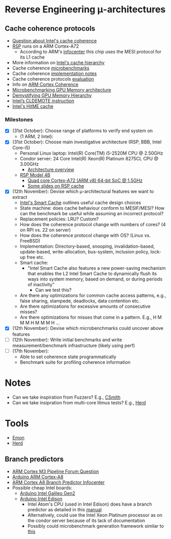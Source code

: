 # Reverse Engineering μ-architectures
## Cache coherence protocols
- [Question about Intel's cache coherence](https://software.intel.com/en-us/forums/intel-moderncode-for-parallel-architectures/topic/777852)
- [RSP](https://www.raspberrypi.org/products/raspberry-pi-4-model-b/specifications/) runs on a ARM Cortex-A72
  - According to ARM's [infocenter](http://infocenter.arm.com/help/index.jsp?topic=/com.arm.doc.100095_0003_06_en/Chunk905102933.html) this chip uses the MESI protocol for its L1 cache
- More information on [Intel's cache hierarchy](https://stackoverflow.com/questions/28891349/how-are-the-modern-intel-cpu-l3-caches-organized)
- Cache coherence [microbenchmarks](https://pdfs.semanticscholar.org/1d32/09cc498254eac8fc1fea0afd8a4d285b0be9.pdf)
- Cache coherence [implementation notes](http://lastweek.io/notes/cache_coherence/)
- Cache coherence protocols [evaluation](https://dl.acm.org/citation.cfm?id=6514)
- Info on [ARM Cortex Coherence](https://www.blackhat.com/docs/eu-16/materials/eu-16-Lipp-ARMageddon-How-Your-Smartphone-CPU-Breaks-Software-Level-Security-And-Privacy-wp.pdf)
- [Microbenchmarking GPU Memory architecture](https://arxiv.org/pdf/1509.02308.pdf)
- [Demystifying GPU Memory Hierarchy](https://ieeexplore.ieee.org/abstract/document/5452013/)
- [Intel’s CLDEMOTE instruction](https://sites.utexas.edu/jdm4372/category/computer-hardware/cache-coherence-implementations/)
- [Intel's HitME cache](https://patents.google.com/patent/US8631210)

### Milestones
- [x] (31st October): Choose range of platforms to verify end system on
    * (1 ARM, 2 Intel):
- [x] (31st October): Choose main investigative architecture (RSP, BBB, Intel Core-i5)
    * Personal Linux laptop: Intel(R) Core(TM) i5-2520M CPU @ 2.50GHz
    * Condor server: 24 Core Intel(R) Xeon(R) Platinum 8275CL CPU @ 3.00GHz
      * [Architecture overview](https://software.intel.com/en-us/articles/intel-xeon-processor-scalable-family-technical-overview)
    * [RSP Model 4B](https://www.raspberrypi.org/products/raspberry-pi-4-model-b/specifications/)
       * [Quad core Cortex-A72 (ARM v8) 64-bit SoC @ 1.5GHz](http://infocenter.arm.com/help/topic/com.arm.doc.100095_0003_06_en/cortex_a72_mpcore_trm_100095_0003_06_en.pdf)
       * [Some slides on RSP cache](https://cseweb.ucsd.edu/classes/wi17/cse237A-a/handouts/03.mem.pdf)
- [x] (12th November): Devise which μ-architectural features we want to extract
  - [Intel's Smart Cache](https://software.intel.com/en-us/articles/software-techniques-for-shared-cache-multi-core-systems/?wapkw=smart+cache) outlines useful cache design choices
  - State machine: does cache behaviour conform to MESIF/MESI? How can the benchmark be useful while assuming an incorrect protocol?
  - Replacement policies: LRU? Custom?
  - How does the coherence protocol change with numbers of cores? (4 on RPI vs. 22 on server)
  - How does the coherence protocol change with OS? (Linux vs. FreeBSD)
  - Implementation: Directory-based, snooping, invalidation-based, update-based, write-allocation, bus-system, inclusion policy, lock-up free etc.
  - Smart cache:
    - "Intel Smart Cache also features a new power-saving mechanism that enables the L2 Intel Smart Cache to dynamically flush its ways into system memory, based on demand, or during periods of inactivity"
      - Can we test this?
  - Are there any optimizations for common cache access patterns, e.g., false sharing, stampede, deadlocks, data contention etc.
  - Are there optimizations for excessive amounts of consecutive misses?
  - Are there optimizations for misses that come in a pattern. E.g., H M M M H M M M H ...
- [x] (12th November): Devise which microbenchmarks could uncover above features
- [ ] (12th November): Write initial benchmarks and write measurement/benchmark infrastructure (likely using perf)
- [ ] (17th November):
  - Able to set coherence state programmatically
  - Benchmark suite for profiling coherence information
  
# Notes
- Can we take inspiration from Fuzzers? E.g., [CSmith](https://github.com/csmith-project/csmith)
- Can we take insipration from multi-core litmus tests? E.g., [Herd](https://github.com/herd/herdtools/)

# Tools
- [Emon](https://software.intel.com/sites/default/files/emon_user_guide_2019u3.pdf)
- [Herd](https://github.com/herd/herdtools/)

## Branch predictors
- [ARM Cortex M3 Pipeline Forum Question](https://community.arm.com/developer/ip-products/processors/f/cortex-m-forum/3190/cortex-m3-pipeline-stages-branch-prediction)
- [Arduino ARM Cortex-A8](https://www.arduino.cc/en/Main/ArduinoBoardTre)
- [ARM Cortex A8 Branch Predictor Infocenter](http://infocenter.arm.com/help/index.jsp?topic=/com.arm.doc.ddi0337e/CACDJFCF.html#)
- Possible cheap Intel boards:
  - [Arduino Intel Galileo Gen2](https://www.arduino.cc/en/ArduinoCertified/IntelGalileoGen2)
  - [Arduino Intel Edison](https://www.arduino.cc/en/ArduinoCertified/IntelEdison)
    - Intel Atom's CPU (used in Intel Edison) does have a branch predictor as detailed in this [manual](https://www.intel.com/content/dam/www/public/us/en/documents/manuals/64-ia-32-architectures-optimization-manual.pdf)
    - Alternatively, could use the Intel Xeon Platinum processor as on the condor server because of its lack of documentation
    - Possibly could microbenchmark generation framework similar to [this](https://ieeexplore.ieee.org/abstract/document/7818338/)
